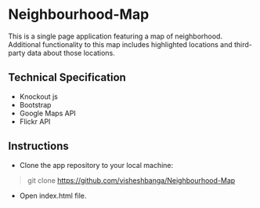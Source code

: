 # Neighbourhood-Map

<p>This is a single page application featuring a map of neighborhood. Additional functionality to this map includes highlighted locations and third-party data about those locations.</p>

## Technical Specification
* Knockout js
* Bootstrap
* Google Maps API
* Flickr API
## Instructions
* Clone the app repository to your local machine:
> git clone https://github.com/visheshbanga/Neighbourhood-Map
* Open index.html file.
